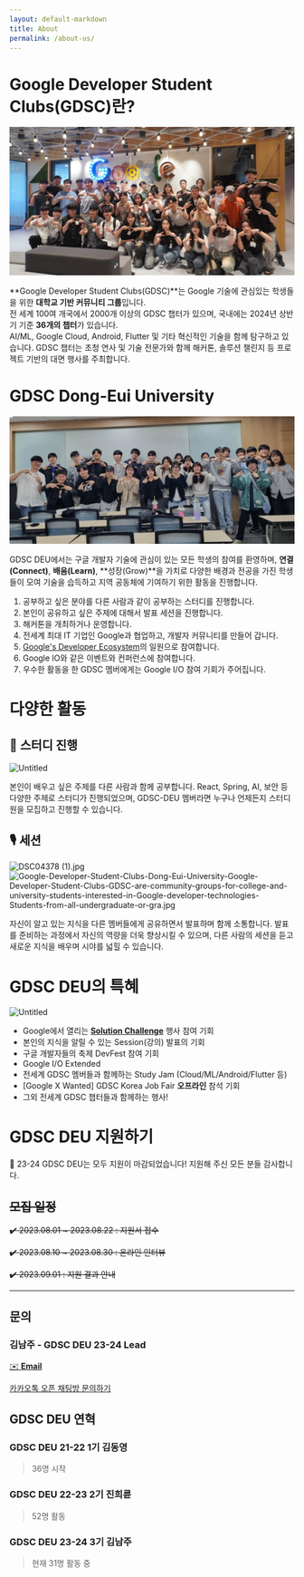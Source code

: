 ```yaml
---
layout: default-markdown
title: About
permalink: /about-us/
---
```


# Google Developer Student Clubs(GDSC)란?

![gdsc-korea-leads-image](/assets/img/GDSC-Korea-Leads.jpg)

**Google Developer Student Clubs(GDSC)**는 Google 기술에 관심있는 학생들을 위한 **대학교 기반 커뮤니티 그룹**입니다.<br>
전 세계 100여 개국에서 2000개 이상의 GDSC 챕터가 있으며, 국내에는 2024년 상반기 기준 **36개의 챕터**가 있습니다.<br>
AI/ML, Google Cloud, Android, Flutter 및 기타 혁신적인 기술을 함께 탐구하고 있습니다. GDSC 챕터는 초청 연사 및 기술 전문가와 함께 해커톤, 솔루션 챌린지 등 프로젝트 기반의 대면 행사를 주최합니다.<br>

# GDSC Dong-Eui University

![GDSC DEU 23-24](/assets/img/GDSC-DEU-3rd.jpg)

GDSC DEU에서는 구글 개발자 기술에 관심이 있는 모든 학생의 참여를 환영하며, **연결(Connect)**, **배움(Learn)**, **성장(Grow)**을 가치로 다양한 배경과 전공을 가진 학생들이 모여 기술을 습득하고 지역 공동체에 기여하기 위한 활동을 진행합니다.

1. 공부하고 싶은 분야를 다른 사람과 같이 공부하는 스터디를 진행합니다.
2. 본인이 공유하고 싶은 주제에 대해서 발표 세션을 진행합니다.
3. 해커톤을 개최하거나 운영합니다.
4. 전세계 최대 IT 기업인 Google과 협업하고, 개발자 커뮤니티를 만들어 갑니다.
5. [Google's Developer Ecosystem](https://developers.google.com/programs)의 일원으로 참여합니다.
6. Google IO와 같은 이벤트와 컨퍼런스에 참여합니다.
7. 우수한 활동을 한 GDSC 멤버에게는 Google I/O 참여 기회가 주어집니다.

# 다양한 활동

## 📖 스터디 진행

![Untitled](https://www.notion.so/image/https%3A%2F%2Fprod-files-secure.s3.us-west-2.amazonaws.com%2Fc29f8040-41f6-47ef-a6ff-22e56c7c04fe%2F7fb896b5-0ab2-400e-926e-a847b72c8288%2FUntitled.png?table=block&id=fa222826-ab2e-4677-ba92-74634b7aafc0&spaceId=c29f8040-41f6-47ef-a6ff-22e56c7c04fe&width=2000&userId=751c0e10-dabd-4278-9b07-670f7468054b&cache=v2)

본인이 배우고 싶은 주제를 다른 사람과 함께 공부합니다. React, Spring, AI, 보안 등 다양한 주제로 스터디가 진행되었으며, GDSC-DEU 멤버라면 누구나 언제든지 스터디원을 모집하고 진행할 수 있습니다.

## 🎙️ 세션

![DSC04378 (1).jpg](<https://www.notion.so/image/https%3A%2F%2Fprod-files-secure.s3.us-west-2.amazonaws.com%2Fc29f8040-41f6-47ef-a6ff-22e56c7c04fe%2Ff22b502c-b288-42bb-9eef-0b9056eccd52%2FDSC04378_(1).jpg?table=block&id=192d9b74-017f-44dc-83a0-8651ffa24b3b&spaceId=c29f8040-41f6-47ef-a6ff-22e56c7c04fe&width=2000&userId=751c0e10-dabd-4278-9b07-670f7468054b&cache=v2>) ![Google-Developer-Student-Clubs-Dong-Eui-University-Google-Developer-Student-Clubs-GDSC-are-community-groups-for-college-and-university-students-interested-in-Google-developer-technologies-Students-from-all-undergraduate-or-gra.jpg](https://www.notion.so/image/https%3A%2F%2Fprod-files-secure.s3.us-west-2.amazonaws.com%2Fc29f8040-41f6-47ef-a6ff-22e56c7c04fe%2Fb295d424-2f2d-48cb-b96e-bd2f72827654%2FGoogle-Developer-Student-Clubs-Dong-Eui-University-Google-Developer-Student-Clubs-GDSC-are-community-groups-for-college-and-university-students-interested-in-Google-developer-technologies-Students-from-all-undergraduate-or-gra.jpg?table=block&id=ad570899-1ad8-428c-b69f-568857ec9803&spaceId=c29f8040-41f6-47ef-a6ff-22e56c7c04fe&width=2000&userId=751c0e10-dabd-4278-9b07-670f7468054b&cache=v2)

자신이 알고 있는 지식을 다른 멤버들에게 공유하면서 발표하며 함께 소통합니다. 발표를 준비하는 과정에서 자신의 역량을 더욱 향상시킬 수 있으며, 다른 사람의 세션을 듣고 새로운 지식을 배우며 시야를 넓힐 수 있습니다.

# GDSC DEU의 특혜

![Untitled](https://www.notion.so/image/https%3A%2F%2Fs3-us-west-2.amazonaws.com%2Fsecure.notion-static.com%2F2e845858-55af-4489-b708-5eae71f6ff68%2FUntitled.png?table=block&id=69f83b3e-ef9c-4617-b856-d553b9b3ae8a&spaceId=c29f8040-41f6-47ef-a6ff-22e56c7c04fe&width=2000&userId=751c0e10-dabd-4278-9b07-670f7468054b&cache=v2)

- Google에서 열리는 **[Solution Challenge](https://developers.google.com/community/gdsc-solution-challenge?hl=ko)** 행사 참여 기회
- 본인의 지식을 알릴 수 있는 Session(강의) 발표의 기회
- 구글 개발자들의 축제 DevFest 참여 기회
- Google I/O Extended
- 전세계 GDSC 멤버들과 함께하는 Study Jam (Cloud/ML/Android/Flutter 등)
- [Google X Wanted] GDSC Korea Job Fair **오프라인** 참석 기회
- 그외 전세계 GDSC 챕터들과 함께하는 행사!

# GDSC DEU 지원하기

🙂 23-24 GDSC DEU는 모두 지원이 마감되었습니다! 지원해 주신 모든 분들 감사합니다.

## ~~모집 일정~~

~~✔️ 2023.08.01 ~ 2023.08.22 : 지원서 접수~~

~~✔️ 2023.08.10 ~ 2023.08.30 : 온라인 인터뷰~~

~~✔️ 2023.09.01 : 지원 결과 안내~~

---

## 문의

### 김남주 - GDSC DEU 23-24 Lead

[✉️ **Email**](mailto:cmsong111@gmail.com)

[카카오톡 오픈 채팅방 문의하기](https://open.kakao.com/o/s3Q6Qz1d)

## GDSC DEU 연혁

### GDSC DEU 21-22 1기 김동영

> 36명 시작

### GDSC DEU 22-23 2기 진희륜

> 52명 활동

### GDSC DEU 23-24 3기 김남주

> 현재 31명 활동 중
